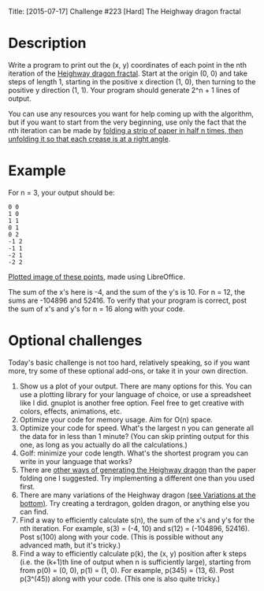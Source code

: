 Title: [2015-07-17] Challenge #223 [Hard] The Heighway dragon fractal

# Description

Write a program to print out the (x, y) coordinates of each point in the nth iteration of the [Heighway dragon fractal](http://www-user.uni-bremen.de/schmuhl/fractals/dragon_curve_o12.png). Start at the origin (0, 0) and take steps of length 1, starting in the positive x direction (1, 0), then turning to the positive y direction (1, 1). Your program should generate 2^n + 1 lines of output.

You can use any resources you want for help coming up with the algorithm, but if you want to start from the very beginning, use only the fact that the nth iteration can be made by [folding a strip of paper in half n times, then unfolding it so that each crease is at a right angle](http://www.cutoutfoldup.com/images/0216-s03b.jpg).

# Example

For n = 3, your output should be:

    0 0
    1 0
    1 1
    0 1
    0 2
    -1 2
    -1 1
    -2 1
    -2 2

[Plotted image of these points](http://i.imgur.com/3sCzNyG.png), made using LibreOffice.

The sum of the x's here is -4, and the sum of the y's is 10. For n = 12, the sums are -104896 and 52416. To verify that your program is correct, post the sum of x's and y's for n = 16 along with your code.

# Optional challenges

Today's basic challenge is not too hard, relatively speaking, so if you want more, try some of these optional add-ons, or take it in your own direction.

1. Show us a plot of your output. There are many options for this. You can use a plotting library for your language of choice, or use a spreadsheet like I did. gnuplot is another free option. Feel free to get creative with colors, effects, animations, etc.
1. Optimize your code for memory usage. Aim for O(n) space.
1. Optimize your code for speed. What's the largest n you can generate all the data for in less than 1 minute? (You can skip printing output for this one, as long as you actually do all the calculations.)
1. Golf: minimize your code length. What's the shortest program you can write in your language that works?
1. There are [other ways of generating the Heighway dragon](http://i.imgur.com/n30yp.gif) than the paper folding one I suggested. Try implementing a different one than you used first.
1. There are many variations of the Heighway dragon [(see Variations at the bottom)](http://ecademy.agnesscott.edu/~lriddle/ifs/heighway/heighway.htm). Try creating a terdragon, golden dragon, or anything else you can find.
1. Find a way to efficiently calculate s(n), the sum of the x's and y's for the nth iteration. For example, s(3) = (-4, 10) and s(12) = (-104896, 52416). Post s(100) along with your code. (This is possible without any advanced math, but it's tricky.)
1. Find a way to efficiently calculate p(k), the (x, y) position after k steps (i.e. the (k+1)th line of output when n is sufficiently large), starting from from p(0) = (0, 0), p(1) = (1, 0). For example, p(345) = (13, 6). Post p(3^(45)) along with your code. (This one is also quite tricky.)
